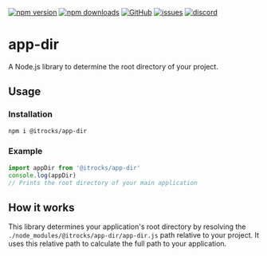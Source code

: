 [![npm version](https://img.shields.io/npm/v/@itrocks/app-dir?logo=npm)](https://www.npmjs.org/package/@itrocks/app-dir)
[![npm downloads](https://img.shields.io/npm/dm/@itrocks/app-dir)](https://www.npmjs.org/package/@itrocks/app-dir)
[![GitHub](https://img.shields.io/github/last-commit/itrocks-ts/app-dir?color=2dba4e&label=commit&logo=github)](https://github.com/itrocks-ts/app-dir)
[![issues](https://img.shields.io/github/issues/itrocks-ts/app-dir)](https://github.com/itrocks-ts/app-dir/issues)
[![discord](https://img.shields.io/discord/1314141024020467782?color=7289da&label=discord&logo=discord&logoColor=white)](https://25.re/ditr)

# app-dir

A Node.js library to determine the root directory of your project.

## Usage

### Installation

```sh
npm i @itrocks/app-dir
```

### Example

```ts
import appDir from '@itrocks/app-dir'
console.log(appDir)
// Prints the root directory of your main application
```

## How it works

This library determines your application's root directory by resolving the `./node_modules/@itrocks/app-dir/app-dir.js`
path relative to your project.
It uses this relative path to calculate the full path to your application.
